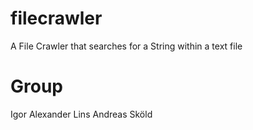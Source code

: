 # filecrawler
A File Crawler that searches for a String within a text file

# Group
Igor Alexander Lins
Andreas Sköld

